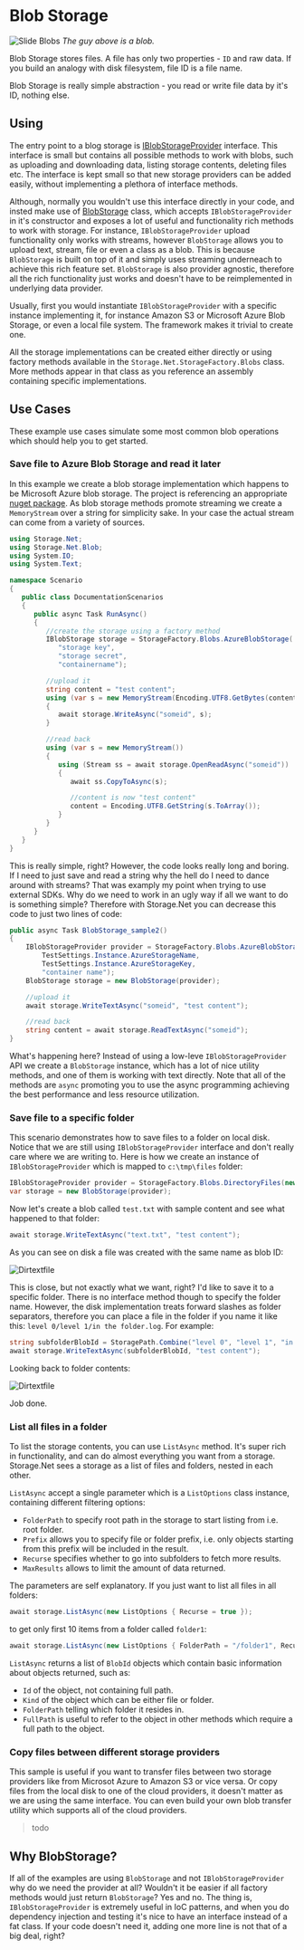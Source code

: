 # Blob Storage

![Slide Blobs](../slide-blobs.jpg)
*The guy above is a blob.*

Blob Storage stores files. A file has only two properties - `ID` and raw data. If you build an analogy with disk filesystem, file ID is a file name.

Blob Storage is really simple abstraction - you read or write file data by it's ID, nothing else.

## Using

The entry point to a blog storage is [IBlobStorageProvider](../../src/Storage.Net/Blob/IBlobStorageProvider.cs) interface. This interface is small but contains all possible methods to work with blobs, such as uploading and downloading data, listing storage contents, deleting files etc. The interface is kept small so that new storage providers can be added easily, without implementing a plethora of interface methods.

Although, normally you wouldn't use this interface directly in your code, and insted make use of [BlobStorage](../../src/Storage.Net/Blob/BlobStorage.cs) class, which accepts `IBlobStorageProvider` in it's constructor and exposes a lot of useful and functionality rich methods to work with storage. For instance, `IBlobStorageProvider` upload functionality only works with streams, however `BlobStorage` allows you to upload text, stream, file or even a class as a blob. This is because `BlobStorage` is built on top of it and simply uses streaming underneach to achieve this rich feature set. `BlobStorage` is also provider agnostic, therefore all the rich functionality just works and doesn't have to be reimplemented in underlying data provider.

Usually, first you would instantiate `IBlobStorageProvider` with a specific instance implementing it, for instance Amazon S3 or Microsoft Azure Blob Storage, or even a local file system. The framework makes it trivial to create one.

All the storage implementations can be created either directly or using factory methods available in the `Storage.Net.StorageFactory.Blobs` class. More methods appear in that class as you reference an assembly containing specific implementations.

## Use Cases

These example use cases simulate some most common blob operations which should help you to get started.

### Save file to Azure Blob Storage and read it later

In this example we create a blob storage implementation which happens to be Microsoft Azure blob storage. The project is referencing an appropriate [nuget package](https://www.nuget.org/packages/Storage.Net.Microsoft.Azure.Storage). As blob storage methods promote streaming we create a `MemoryStream` over a string for simplicity sake. In your case the actual stream can come from a variety of sources.

```csharp
using Storage.Net;
using Storage.Net.Blob;
using System.IO;
using System.Text;

namespace Scenario
{
   public class DocumentationScenarios
   {
      public async Task RunAsync()
      {
         //create the storage using a factory method
         IBlobStorage storage = StorageFactory.Blobs.AzureBlobStorage(
            "storage key",
            "storage secret",
            "containername");

         //upload it
         string content = "test content";
         using (var s = new MemoryStream(Encoding.UTF8.GetBytes(content)))
         {
            await storage.WriteAsync("someid", s);
         }

         //read back
         using (var s = new MemoryStream())
         {
            using (Stream ss = await storage.OpenReadAsync("someid"))
            {
               await ss.CopyToAsync(s);

               //content is now "test content"
               content = Encoding.UTF8.GetString(s.ToArray());
            }
         }
      }
   }
}
```

This is really simple, right? However, the code looks really long and boring. If I need to just save and read a string why the hell do I need to dance around with streams? That was examply my point when trying to use external SDKs. Why do we need to work in an ugly way if all we want to do is something simple? Therefore with Storage.Net you can decrease this code to just two lines of code:

```csharp
public async Task BlobStorage_sample2()
{
    IBlobStorageProvider provider = StorageFactory.Blobs.AzureBlobStorage(
		TestSettings.Instance.AzureStorageName,
		TestSettings.Instance.AzureStorageKey,
		"container name");
	BlobStorage storage = new BlobStorage(provider);

    //upload it
    await storage.WriteTextAsync("someid", "test content");

    //read back
    string content = await storage.ReadTextAsync("someid");
}
```

What's happening here? Instead of using a low-leve `IBlobStorageProvider` API we create a `BlobStorage` instance, which has a lot of nice utility methods, and one of them is working with text directly. Note that all of the methods are `async` promoting you to use the async programming achieving the best performance and less resource utilization.

### Save file to a specific folder

This scenario demonstrates how to save files to a folder on local disk. Notice that we are still using `IBlobStorageProvider` interface and don't really care where we are writing to. Here is how we create an instance of `IBlobStorageProvider` which is mapped to `c:\tmp\files` folder:

```csharp
IBlobStorageProvider provider = StorageFactory.Blobs.DirectoryFiles(new DirectoryInfo("c:\\tmp\\files"));
var storage = new BlobStorage(provider);
```

Now let's create a blob called `test.txt` with sample content and see what happened to that folder:

```csharp
await storage.WriteTextAsync("text.txt", "test content");
```

As you can see on disk a file was created with the same name as blob ID:

![Dirtextfile](dirtextfile.png)

This is close, but not exactly what we want, right? I'd like to save it to a specific folder. There is no interface method though to specify the folder name. However, the disk implementation treats forward slashes as folder separators, therefore you can place a file in the folder if you name it like this: `level 0/level 1/in the folder.log`. For example:

```csharp
string subfolderBlobId = StoragePath.Combine("level 0", "level 1", "in the folder.log");
await storage.WriteTextAsync(subfolderBlobId, "test content");
```

Looking back to folder contents:

![Dirtextfile](dirtextfileindir.png)

Job done.

### List all files in a folder

To list the storage contents, you can use `ListAsync` method. It's super rich in functionality, and can do almost everything you want from a storage. Storage.Net sees a storage as a list of files and folders, nested in each other.

`ListAsync` accept a single parameter which is a `ListOptions` class instance, containing different filtering options:

- `FolderPath` to specify root path in the storage to start listing from i.e. root folder.
- `Prefix` allows you to specify file or folder prefix, i.e. only objects starting from this prefix will be included in the result.
- `Recurse` specifies whether to go into subfolders to fetch more results.
- `MaxResults` allows to limit the amount of data returned.

The parameters are self explanatory. If you just want to list all files in all folders:

```csharp
await storage.ListAsync(new ListOptions { Recurse = true });
```

to get only first 10 items from a folder called `folder1`:

```csharp
await storage.ListAsync(new ListOptions { FolderPath = "/folder1", Recurse = false });
```

`ListAsync` returns a list of `BlobId` objects which contain basic information about objects returned, such as:

- `Id` of the object, not containing full path.
- `Kind` of the object which can be either file or folder.
- `FolderPath` telling which folder it resides in.
- `FullPath` is useful to refer to the object in other methods which require a full path to the object.

### Copy files between different storage providers

This sample is useful if you want to transfer files between two storage providers like from Microsot Azure to Amazon S3 or vice versa. Or copy files from the local disk to one of the cloud providers, it doesn't matter as we are using the same interface. You can even build your own blob transfer utility which supports all of the cloud providers.

> todo

## Why BlobStorage?

If all of the examples are using `BlobStorage` and not `IBlobStorageProvider` why do we need the provider at all? Wouldn't it be easier if all factory methods would just return `BlobStorage`? Yes and no. The thing is, `IBlobStorageProvider` is extremely useful in IoC patterns, and when you do dependency injection and testing it's nice to have an interface instead of a fat class. If your code doesn't need it, adding one more line is not that of a big deal, right?